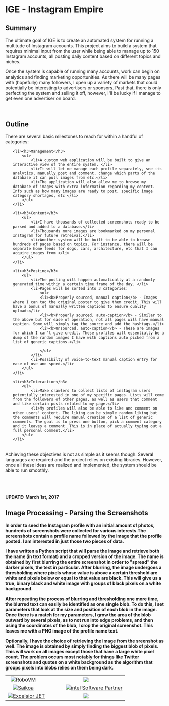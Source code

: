 # IGE - Instagram Empire

<h2>Summary</h2>
The ultimate goal of IGE is to create an automated system for running a multitude of Instagram accounts.
This project aims to build a system that requires minimal input from the user while being able to manage up to 150 Instagram accounts, all posting daily content based on different topics and niches.

Once the system is capable of running many accounts, work can begin on analytics and finding marketing opportunities. As there will be many pages with (hopefully) many followers, I open up a variety of markets that could potentially be interesting to advertisers or sponsors. Past that, there is only perfecting the system and selling it off, however, I'll be lucky if I manage to get even one advertiser on board.

<br>

<h2>Outline</h2>
There are several basic milestones to reach for within a handful of categories:
<ol>

    <li><h3>Management</h3>
        <ul>
            <li>A custom web application will be built to give an interactive view of the entire system. </li>
            <li>It will let me manage each profile separately, see its analytics, manually post and comment, change which parts of the database it can pull images from etc.</li>
            <li>The application will also allow me to browse my database of images with extra information regarding my content. Info such as how many images are ready to post, specific image category shortages, etc </li>
        </ul>
    </li>

    <li><h3>Content</h3>
        <ul>
            <li>I have thousands of collected screenshots ready to be parsed and added to a database.</li>
            <li>Thousands more images are bookmarked on my personal Instagram for future retreival.</li>
            <li>Another system will be built to be able to browse hundreds of pages based on topics. For instance, there will be separate home feeds for dogs, cars, architecture, etc that I can acquire images from </li>
        </ul>
    </li>
    
    <li><h3>Posting</h3>
        <ul>
            <li>The posting will happen automatically at a randomly generated time within a certain time frame of the day. </li>
            <li>Pages will be sorted into 3 categories:
                <ol>
                <li><b>Properly sourced, manual caption</b> - Images where I can tag the original poster to give them credit. This will have a bonus of manually written captions to ensure quality uploads</li>
                <li><b>Properly sourced, auto-caption</b> - Similar to the above but for ease of operation, not all pages will have manual caption. Some will simply tag the source and add the hashtags.</li>
                <li><b>Unsourced, auto-caption</b> - These are images for which I can't give credit. These profiles will essentially be a dump of the random images I have with captions auto picked from a list of generic captions.</li>

                </ol>        
            </li>
            <li>Possibilty of voice-to-text manual caption entry for ease of use and speed.</li>
        </ul>
    </li>
    
    <li><h3>Interaction</h3>
        <ul>
            <li>Make crawlers to collect lists of instagram users potentially interested in one of my specific pages. Lists will come from the followers of other pages, as well as users that comment and like certain posts related to my page.</li>
            <li>My profiles will also be able to like and comment on other users' content. The liking can be simple random liking but the comments will require manual creation of a list of generic comments. The goal is to press one button, pick a comment category and it leaves a comment. This is in place of actually typing out a full personal comment.</li>            
        </ul>
    </li>    
</ol>
<br>
Achieving these objectives is not as simple as it seems though. Several languages are required and the project relies on existing libraries. However, once all these ideas are realized and implemented, the system should be able to run smoothly.


<br><br>
<h4>UPDATE: March 1st, 2017<h/4>

<h2>Image Processing - Parsing the Screenshots</h2>
In order to seed the Instagram profile with an initial amount of photos, hundreds of screenshots were collected for various interests.The screenshots contain a profile name followed by the image that the profile posted. I am interested in just those two pieces of data.

I have written a Python script that will parse the image and retrieve both the name (in text format) and a cropped version of the image.
The name is obtained by first blurring the entire screenshot in order to "spread" the darker pixels, the text in particular.
After blurring, the image undergoes a thresholding where pixels whose value is above a certain threshold are white and pixels below or equal to that value are black. This will give us a true, binary black and white image with groups of black pixels on a white background.

After repeating the process of blurring and thresholding one more time, the blurred text can easily be identified as one single blob. To do this, I set parameters that look at the size and position of each blob in the image. Once there is a match for my parameters, I grow the area of the blob outward by several pixels, as to not run into edge problems, and then using the coordinates of the blob, I crop the original screenshot. This leaves me with a PNG image of the profile name text.

Optionally, I have the choice of retrieving the image from the sreenshot as well. The image is obtained by simply finding the biggest blob of pixels. This will work on all images except those that have a large white pixel count. The problem occurs most notably for things like Twitter screenshots and quotes on a white background as the algorithm that groups pixels into blobs relies on them being dark.


<table>
<tr>
<td style="text-align: center;"><a href="http://bit.ly/robovmgdx"><img style="margin-right:20px" src="http://libgdx.badlogicgames.com/img/robovm.png" alt="RoboVM" /></a></td>
<td style="text-align: center;"><a href="http://bit.ly/spinegdx"><img src="http://libgdx.badlogicgames.com/img/spine.png"></a></td>
</tr>

<tr>
<td style="text-align: center;"><a href="http://bit.ly/saikoagdx"><img style="margin-right:20px" src="http://libgdx.badlogicgames.com/img/saikoa.png" alt="Saikoa" /></a></td>
<td style="text-align: center;"><a href="http://bit.ly/intelgdx"><img style="margin-left: 50px" src="http://libgdx.badlogicgames.com/img/intel.png" alt="intel Software Partner" /></a></td>
</tr>

<tr>
<td style="text-align: center;"><a href="http://bit.ly/jetblog"><img src="http://libgdx.badlogicgames.com/img/excelsior.png" alt="Excelsior JET"></a></td>
<td style="text-align: center;"><a href="http://bit.ly/nextpeergdx"><img src="http://libgdx.badlogicgames.com/img/nextpeer.png"></a></td>
</tr>
</table>

